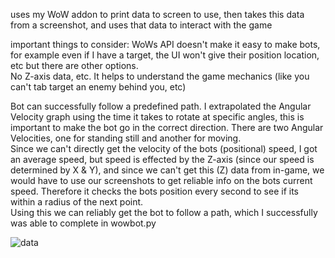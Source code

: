 uses my WoW addon to print data to screen to use, then takes this data from a screenshot, and uses that data to interact with the game<br>

important things to consider: WoWs API doesn't make it easy to make bots, for example even if I have a target, the UI won't give their position location, etc but there are other options.<br>
No Z-axis data, etc. It helps to understand the game mechanics (like you can't tab target an enemy behind you, etc)

Bot can successfully follow a predefined path. I extrapolated the Angular Velocity graph using the time it takes to rotate at specific angles, this is important to make the bot go in the correct direction. There are two Angular Velocities, one for standing still and another for moving.<br>
Since we can't directly get the velocity of the bots (positional) speed, I got an average speed, but speed is effected by the Z-axis (since our speed is determined by X & Y), and since we can't get this (Z) data from in-game, we would have to use our screenshots to get reliable info on the bots current speed. Therefore it checks the bots position every second to see if its within a radius of the next point.<br>
Using this we can reliably get the bot to follow a path, which I successfully was able to complete in wowbot.py<br>

![data](https://github.com/user-attachments/assets/bc2066c4-fc69-4b4b-81aa-ac61f9fcb00d)
